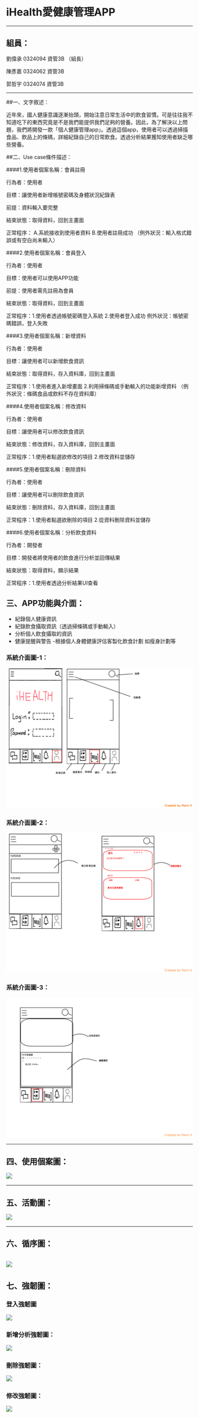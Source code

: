 
# iHealth愛健康管理APP 



---


## 組員：

劉偉承 0324094 資管3B （組長）

陳彥嘉 0324062 資管3B

郭哲宇 0324074 資管3B



---
##一、文字敘述：

近年來，國人健康意識逐漸抬頭，開始注意日常生活中的飲食習慣。可是往往我不知道吃下的東西究竟是不是我們能提供我們足夠的營養。因此，為了解決以上問題，我們將開發一款「個人健康管理app」。透過這個app，使用者可以透過掃描食品、飲品上的條碼，詳細紀錄自己的日常飲食。透過分析結果獲知使用者缺乏哪些營養。


##二、Use case條件描述：

####1.使用者個案名稱：會員註冊

行為者：使用者

目標：讓使用者新增帳號密碼及身體狀況紀錄表 

前提：資料輸入要完整 

結束狀態：取得資料，回到主畫面 

正常程序：
A.系統接收到使用者資料 B.使用者註冊成功 （例外狀況：輸入格式錯誤或有空白尚未輸入）

####2.使用者個案名稱：會員登入

行為者：使用者 

目標：使用者可以使用APP功能 

前提：使用者需先註冊為會員 

結束狀態：取得資料，回到主畫面

正常程序：1.使用者透過帳號密碼登入系統 2.使用者登入成功 例外狀況：帳號密碼錯誤，登入失敗

####3.使用者個案名稱：新增資料

行為者：使用者 

目標：讓使用者可以新增飲食資訊 

結束狀態：取得資料，存入資料庫，回到主畫面 

正常程序：1.使用者進入新增畫面 2.利用掃條碼或手動輸入的功能新增資料
（例外狀況：條碼食品或飲料不存在資料庫）

####4.使用者個案名稱：修改資料

行為者：使用者 

目標：讓使用者可以修改飲食資訊 

結束狀態：修改資料，存入資料庫，回到主畫面 

正常程序：1.使用者點選欲修改的項目 2.修改資料並儲存


####5.使用者個案名稱：刪除資料

行為者：使用者 

目標：讓使用者可以刪除飲食資訊 

結束狀態：刪除資料，存入資料庫，回到主畫面 

正常程序：1.使用者點選欲刪除的項目 2.從資料刪除資料並儲存


####6.使用者個案名稱：分析飲食資料

行為者：開發者 

目標：開發者將使用者的飲食進行分析並回傳結果 

結束狀態：取得資料，顯示結果

正常程序：1.使用者透過分析結果UI查看 



## 三、APP功能與介面：


- 紀錄個人健康資訊
- 紀錄飲食攝取資訊（透過掃條碼或手動輸入）
- 分析個人飲食攝取的資訊
- 健康提醒與警告
-根據個人身體健康評估客製化飲食計劃 如瘦身計劃等


### 系統介面圖-1：


![系統示意圖](/介面1.png)
### 系統介面圖-2：
![系統示意圖](/介面2.png)
### 系統介面圖-3：
![系統示意圖](/介面3.png)

---



## 四、使用個案圖：

![](use_case.png)

---     
## 五、活動圖：
![](flowchat.png)

---
## 六、循序圖：

![](循序圖.png)
---

## 七、強韌圖：


### 登入強韌圖
![](登入強韌圖.png)

### 新增分析強韌圖：
![](新增強韌圖.png)

### 刪除強韌圖：
![](刪除強韌圖.png)

### 修改強韌圖：
![](修改強韌圖.png)



